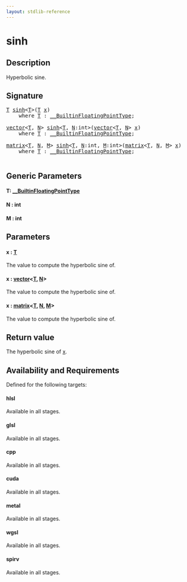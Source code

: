 ```yaml
---
layout: stdlib-reference
---
```


# sinh

## Description

Hyperbolic sine.



## Signature 

<pre>
<a href="sinh.md#typeparam-T" class="code_type">T</a> <a href="sinh.md">sinh</a>&lt;<a href="sinh.md#typeparam-T" class="code_type">T</a>&gt;(<a href="sinh.md#typeparam-T" class="code_type">T</a> <a href="sinh.md#decl-x" class="code_param">x</a>)
    <span class='code_keyword'>where</span> <a href="sinh.md#typeparam-T" class="code_type">T</a> : <a href="../interfaces/0_builtinfloatingpointtype-029hm/index.md" class="code_type">__BuiltinFloatingPointType</a>;

<a href="../types/vector/index.md" class="code_type">vector</a>&lt;<a href="sinh.md#typeparam-T" class="code_type">T</a>, <a href="sinh.md#decl-N" class="code_var">N</a>&gt; <a href="sinh.md">sinh</a>&lt;<a href="sinh.md#typeparam-T" class="code_type">T</a>, <a href="sinh.md#decl-N" class="code_var">N</a>:<span class="code_keyword">int</span>&gt;(<a href="../types/vector/index.md" class="code_type">vector</a>&lt;<a href="sinh.md#typeparam-T" class="code_type">T</a>, <a href="sinh.md#decl-N" class="code_var">N</a>&gt; <a href="sinh.md#decl-x" class="code_param">x</a>)
    <span class='code_keyword'>where</span> <a href="sinh.md#typeparam-T" class="code_type">T</a> : <a href="../interfaces/0_builtinfloatingpointtype-029hm/index.md" class="code_type">__BuiltinFloatingPointType</a>;

<a href="../types/matrix/index.md" class="code_type">matrix</a>&lt;<a href="sinh.md#typeparam-T" class="code_type">T</a>, <a href="sinh.md#decl-N" class="code_var">N</a>, <a href="sinh.md#decl-M" class="code_var">M</a>&gt; <a href="sinh.md">sinh</a>&lt;<a href="sinh.md#typeparam-T" class="code_type">T</a>, <a href="sinh.md#decl-N" class="code_var">N</a>:<span class="code_keyword">int</span>, <a href="sinh.md#decl-M" class="code_var">M</a>:<span class="code_keyword">int</span>&gt;(<a href="../types/matrix/index.md" class="code_type">matrix</a>&lt;<a href="sinh.md#typeparam-T" class="code_type">T</a>, <a href="sinh.md#decl-N" class="code_var">N</a>, <a href="sinh.md#decl-M" class="code_var">M</a>&gt; <a href="sinh.md#decl-x" class="code_param">x</a>)
    <span class='code_keyword'>where</span> <a href="sinh.md#typeparam-T" class="code_type">T</a> : <a href="../interfaces/0_builtinfloatingpointtype-029hm/index.md" class="code_type">__BuiltinFloatingPointType</a>;

</pre>

## Generic Parameters

####  <a id="typeparam-T"></a>T: [\_\_BuiltinFloatingPointType](../interfaces/0_builtinfloatingpointtype-029hm/index.md)
####  <a id="decl-N"></a>N  : int
####  <a id="decl-M"></a>M  : int

## Parameters

####  <a id="decl-x"></a>x  : [T](sinh.md#typeparam-T)
The value to compute the hyperbolic sine of.

####  <a id="decl-x"></a>x  : [vector](../types/vector/index.md)\<[T](../types/vector/index.md#typeparam-T), [N](../types/vector/index.md#decl-N)\>
The value to compute the hyperbolic sine of.

####  <a id="decl-x"></a>x  : [matrix](../types/matrix/index.md)\<[T](../types/matrix/t-0.md), [N](../types/matrix/index.md#decl-N), [M](../types/matrix/index.md#decl-M)\>
The value to compute the hyperbolic sine of.


## Return value
The hyperbolic sine of <span class='code'><a href="sinh.md#decl-x" class="code_param">x</a></span>.


## Availability and Requirements

Defined for the following targets:

#### hlsl
Available in all stages.

#### glsl
Available in all stages.

#### cpp
Available in all stages.

#### cuda
Available in all stages.

#### metal
Available in all stages.

#### wgsl
Available in all stages.

#### spirv
Available in all stages.




<script>
// Fix .md links to .html when on ReadTheDocs
if (window.location.hostname.includes('readthedocs') || 
    window.location.hostname.includes('rtfd.io')) {
  document.addEventListener('DOMContentLoaded', function() {
    const links = document.querySelectorAll('a');
    links.forEach(link => {
      if (link.getAttribute('href') && link.getAttribute('href').endsWith('.md')) {
        link.href = link.href.replace(/\.md($|#|\?)/, '.html$1');
      }
    });
  });
}
</script>
